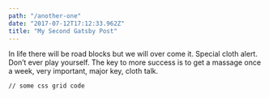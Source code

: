 ```yaml
---
path: "/another-one"
date: "2017-07-12T17:12:33.962Z"
title: "My Second Gatsby Post"
---
```


In life there will be road blocks but we will over come it. Special cloth alert. Don’t ever play yourself. The key to more success is to get a massage once a week, very important, major key, cloth talk.

<pre><code>// some css grid code </code></pre>